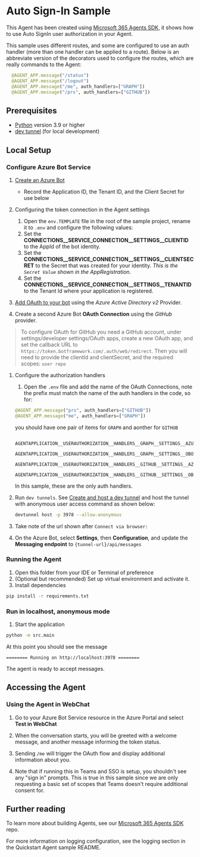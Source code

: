 # Auto Sign-In Sample

This Agent has been created using [Microsoft 365 Agents SDK](https://github.com/microsoft/agents-for-python), it shows how to use Auto SignIn user authorization in your Agent.

This sample uses different routes, and some are configured to use an auth handler (more than one handler can be applied to a route). Below is an abbreviate version of the decorators used to configure the routes, which are really commands to the Agent:

```python
  @AGENT_APP.message("/status")
  @AGENT_APP.message("/logout")
  @AGENT_APP.message("/me", auth_handlers=["GRAPH"])
  @AGENT_APP.message("/prs", auth_handlers=["GITHUB"])
```

## Prerequisites

-  [Python](https://www.python.org/) version 3.9 or higher
-  [dev tunnel](https://learn.microsoft.com/en-us/azure/developer/dev-tunnels/get-started?tabs=windows) (for local development)

## Local Setup

### Configure Azure Bot Service

1. [Create an Azure Bot](https://aka.ms/AgentsSDK-CreateBot)
   - Record the Application ID, the Tenant ID, and the Client Secret for use below

1. Configuring the token connection in the Agent settings
    1. Open the `env.TEMPLATE` file in the root of the sample project, rename it to `.env` and configure the following values:
      1. Set the **CONNECTIONS__SERVICE_CONNECTION__SETTINGS__CLIENTID** to the AppId of the bot identity.
      2. Set the **CONNECTIONS__SERVICE_CONNECTION__SETTINGS__CLIENTSECRET** to the Secret that was created for your identity. *This is the `Secret Value` shown in the AppRegistration*.
      3. Set the **CONNECTIONS__SERVICE_CONNECTION__SETTINGS__TENANTID** to the Tenant Id where your application is registered.

1. [Add OAuth to your bot](https://aka.ms/AgentsSDK-AddAuth) using the _Azure Active Directory v2_ Provider.

1. Create a second Azure Bot **OAuth Connection** using the _GitHub_ provider.

  > To configure OAuth for GitHub you need a GitHub account, under settings/developer settings/OAuth apps, create a new OAuth app, and set the callback URL to `https://token.botframework.com/.auth/web/redirect`. Then you will need to provide the clientId and clientSecret, and the required scopes: `user repo`

1. Configure the authorization handlers
   1. Open the `.env` file and add the name of the OAuth Connections, note the prefix must match the name of the auth handlers in the code, so for:

    ```python
    @AGENT_APP.message("prs", auth_handlers=["GITHUB"])
    @AGENT_APP.message("me", auth_handlers=["GRAPH"])
    ```

    you should have one pair of items for `GRAPH` and aonther for `GITHUB`

    ```env
      AGENTAPPLICATION__USERAUTHORIZATION__HANDLERS__GRAPH__SETTINGS__AZUREBOTOAUTHCONNECTIONNAME=
      AGENTAPPLICATION__USERAUTHORIZATION__HANDLERS__GRAPH__SETTINGS__OBOCONNECTIONNAME=m
      AGENTAPPLICATION__USERAUTHORIZATION__HANDLERS__GITHUB__SETTINGS__AZUREBOTOAUTHCONNECTIONNAME=
      AGENTAPPLICATION__USERAUTHORIZATION__HANDLERS__GITHUB__SETTINGS__OBOCONNECTIONNAME=
    ```

    In this sample, these are the only auth handlers.

1. Run `dev tunnels`. See [Create and host a dev tunnel](https://learn.microsoft.com/en-us/azure/developer/dev-tunnels/get-started?tabs=windows) and host the tunnel with anonymous user access command as shown below:

   ```bash
   devtunnel host -p 3978 --allow-anonymous
   ```

1. Take note of the url shown after `Connect via browser:`

1. On the Azure Bot, select **Settings**, then **Configuration**, and update the **Messaging endpoint** to `{tunnel-url}/api/messages`

### Running the Agent

1. Open this folder from your IDE or Terminal of preference
1. (Optional but recommended) Set up virtual environment and activate it.
1. Install dependencies

```sh
pip install -r requirements.txt
```

### Run in localhost, anonymous mode

1. Start the application

```sh
python -m src.main
```

At this point you should see the message 

```text
======== Running on http://localhost:3978 ========
```

The agent is ready to accept messages.

## Accessing the Agent

### Using the Agent in WebChat

1. Go to your Azure Bot Service resource in the Azure Portal and select **Test in WebChat**

1. When the conversation starts, you will be greeted with a welcome message, and another message informing the token status. 
1. Sending `/me` will trigger the OAuth flow and display additional information about you.
1. Note that if running this in Teams and SSO is setup, you shouldn't see any "sign in" prompts.  This is true in this sample since we are only requesting a basic set of scopes that Teams doesn't require additional consent for.

## Further reading
To learn more about building Agents, see our [Microsoft 365 Agents SDK](https://github.com/microsoft/agents) repo.

For more information on logging configuration, see the logging section in the Quickstart Agent sample README.